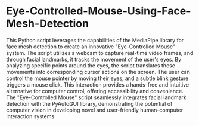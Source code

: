 # Eye-Controlled-Mouse-Using-Face-Mesh-Detection

This Python script leverages the capabilities of the MediaPipe library for face mesh detection to create an innovative "Eye-Controlled Mouse" system. The script utilizes a webcam to capture real-time video frames, and through facial landmarks, it tracks the movement of the user's eyes. By analyzing specific points around the eyes, the script translates these movements into corresponding cursor actions on the screen. The user can control the mouse pointer by moving their eyes, and a subtle blink gesture triggers a mouse click. This interaction provides a hands-free and intuitive alternative for computer control, offering accessibility and convenience. The "Eye-Controlled Mouse" script seamlessly integrates facial landmark detection with the PyAutoGUI library, demonstrating the potential of computer vision in developing novel and user-friendly human-computer interaction systems.
